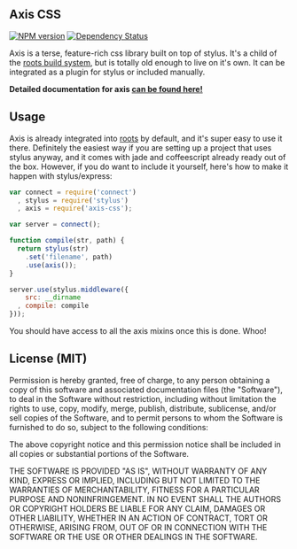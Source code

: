 Axis CSS
---------

[![NPM version](https://badge.fury.io/js/axis-css.png)](http://badge.fury.io/js/axis-css)
[![Dependency Status](https://david-dm.org/jenius/axis.png)](https://david-dm.org/jenius/axis)

Axis is a terse, feature-rich css library built on top of stylus. It's a child of the [roots build system](http://github.com/jenius/roots), but is totally old enough to live on it's own. It can be integrated as a plugin for stylus or included manually.

**Detailed documentation for axis [can be found here!](http://roots.cx/axis)**

## Usage

Axis is already integrated into [roots](http://roots.cx) by default, and it's super easy to use it there. Definitely the easiest way if you are setting up a project that uses stylus anyway, and it comes with jade and coffeescript already ready out of the box. However, if you do want to include it yourself, here's how to make it happen with stylus/express:

```js
var connect = require('connect')
  , stylus = require('stylus')
  , axis = require('axis-css');

var server = connect();

function compile(str, path) {
  return stylus(str)
    .set('filename', path)
    .use(axis());
}

server.use(stylus.middleware({
    src: __dirname
  , compile: compile
}));
```

You should have access to all the axis mixins once this is done. Whoo!

## License (MIT)
Permission is hereby granted, free of charge, to any person obtaining a copy of this software and associated documentation files (the "Software"), to deal in the Software without restriction, including without limitation the rights to use, copy, modify, merge, publish, distribute, sublicense, and/or sell copies of the Software, and to permit persons to whom the Software is furnished to do so, subject to the following conditions:

The above copyright notice and this permission notice shall be included in all copies or substantial portions of the Software.

THE SOFTWARE IS PROVIDED "AS IS", WITHOUT WARRANTY OF ANY KIND, EXPRESS OR IMPLIED, INCLUDING BUT NOT LIMITED TO THE WARRANTIES OF MERCHANTABILITY, FITNESS FOR A PARTICULAR PURPOSE AND NONINFRINGEMENT. IN NO EVENT SHALL THE AUTHORS OR COPYRIGHT HOLDERS BE LIABLE FOR ANY CLAIM, DAMAGES OR OTHER LIABILITY, WHETHER IN AN ACTION OF CONTRACT, TORT OR OTHERWISE, ARISING FROM, OUT OF OR IN CONNECTION WITH THE SOFTWARE OR THE USE OR OTHER DEALINGS IN THE SOFTWARE.
